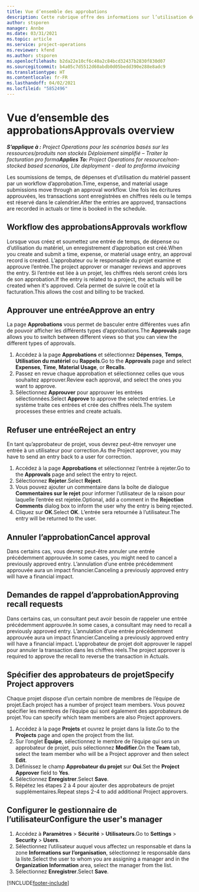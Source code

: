```yaml
---
title: Vue d’ensemble des approbations
description: Cette rubrique offre des informations sur l’utilisation des approbations dans Project Operations.
author: stsporen
manager: Annbe
ms.date: 03/31/2021
ms.topic: article
ms.service: project-operations
ms.reviewer: kfend
ms.author: stsporen
ms.openlocfilehash: b2da22e10cf6c40a2c84bcd32437b2830f830d07
ms.sourcegitcommit: b4a05c7d5512d60abdb0d05bedd390e288e8adc9
ms.translationtype: HT
ms.contentlocale: fr-FR
ms.lasthandoff: 04/02/2021
ms.locfileid: "5852496"
---
```

# <a name="approvals-overview"></a><span data-ttu-id="3f11a-103">Vue d’ensemble des approbations</span><span class="sxs-lookup"><span data-stu-id="3f11a-103">Approvals overview</span></span>

<span data-ttu-id="3f11a-104">_**S’applique à :** Project Operations pour les scénarios basés sur les ressources/produits non stockés Déploiement simplifié – Traiter la facturation pro forma_</span><span class="sxs-lookup"><span data-stu-id="3f11a-104">_**Applies To:** Project Operations for resource/non-stocked based scenarios, Lite deployment - deal to proforma invoicing_</span></span>

<span data-ttu-id="3f11a-105">Les soumissions de temps, de dépenses et d’utilisation du matériel passent par un workflow d’approbation.</span><span class="sxs-lookup"><span data-stu-id="3f11a-105">Time, expense, and material usage submissions move through an approval workflow.</span></span> <span data-ttu-id="3f11a-106">Une fois les écritures approuvées, les transactions sont enregistrées en chiffres réels ou le temps est réservé dans le calendrier.</span><span class="sxs-lookup"><span data-stu-id="3f11a-106">After the entries are approved, transactions are recorded in actuals or time is booked in the schedule.</span></span>

## <a name="approvals-workflow"></a><span data-ttu-id="3f11a-107">Workflow des approbations</span><span class="sxs-lookup"><span data-stu-id="3f11a-107">Approvals workflow</span></span>
<span data-ttu-id="3f11a-108">Lorsque vous créez et soumettez une entrée de temps, de dépense ou d’utilisation du matériel, un enregistrement d’approbation est créé.</span><span class="sxs-lookup"><span data-stu-id="3f11a-108">When you create and submit a time, expense, or material usage entry, an approval record is created.</span></span> <span data-ttu-id="3f11a-109">L’approbateur ou le responsable du projet examine et approuve l’entrée.</span><span class="sxs-lookup"><span data-stu-id="3f11a-109">The project approver or manager reviews and approves the entry.</span></span> <span data-ttu-id="3f11a-110">Si l’entrée est liée à un projet, les chiffres réels seront créés lors de son approbation.</span><span class="sxs-lookup"><span data-stu-id="3f11a-110">If the entry is related to a project, the actuals will be created when it's approved.</span></span> <span data-ttu-id="3f11a-111">Cela permet de suivre le coût et la facturation.</span><span class="sxs-lookup"><span data-stu-id="3f11a-111">This allows the cost and billing to be tracked.</span></span>

## <a name="approve-an-entry"></a><span data-ttu-id="3f11a-112">Approuver une entrée</span><span class="sxs-lookup"><span data-stu-id="3f11a-112">Approve an entry</span></span>
<span data-ttu-id="3f11a-113">La page **Approbations** vous permet de basculer entre différentes vues afin de pouvoir afficher les différents types d’approbations.</span><span class="sxs-lookup"><span data-stu-id="3f11a-113">The **Approvals** page allows you to switch between different views so that you can view the different types of approvals.</span></span>
  
1. <span data-ttu-id="3f11a-114">Accédez à la page **Approbations** et sélectionnez **Dépenses**, **Temps**, **Utilisation du matériel** ou **Rappels**.</span><span class="sxs-lookup"><span data-stu-id="3f11a-114">Go to the **Approvals** page and select **Expenses**, **Time**, **Material Usage**, or **Recalls**.</span></span>
2. <span data-ttu-id="3f11a-115">Passez en revue chaque approbation et sélectionnez celles que vous souhaitez approuver.</span><span class="sxs-lookup"><span data-stu-id="3f11a-115">Review each approval, and select the ones you want to approve.</span></span>
3. <span data-ttu-id="3f11a-116">Sélectionnez **Approuver** pour approuver les entrées sélectionnées.</span><span class="sxs-lookup"><span data-stu-id="3f11a-116">Select **Approve** to approve the selected entries.</span></span>
<span data-ttu-id="3f11a-117">Le système traite ces entrées et crée des chiffres réels.</span><span class="sxs-lookup"><span data-stu-id="3f11a-117">The system processes these entries and create actuals.</span></span>

## <a name="reject-an-entry"></a><span data-ttu-id="3f11a-118">Refuser une entrée</span><span class="sxs-lookup"><span data-stu-id="3f11a-118">Reject an entry</span></span>
<span data-ttu-id="3f11a-119">En tant qu’approbateur de projet, vous devrez peut-être renvoyer une entrée à un utilisateur pour correction.</span><span class="sxs-lookup"><span data-stu-id="3f11a-119">As the Project approver, you may have to send an entry back to a user for correction.</span></span>
  
1. <span data-ttu-id="3f11a-120">Accédez à la page **Approbations** et sélectionnez l’entrée à rejeter.</span><span class="sxs-lookup"><span data-stu-id="3f11a-120">Go to the **Approvals** page and select the entry to reject.</span></span> 
2. <span data-ttu-id="3f11a-121">Sélectionnez **Rejeter**.</span><span class="sxs-lookup"><span data-stu-id="3f11a-121">Select **Reject**.</span></span>
3. <span data-ttu-id="3f11a-122">Vous pouvez ajouter un commentaire dans la boîte de dialogue **Commentaires sur le rejet** pour informer l’utilisateur de la raison pour laquelle l’entrée est rejetée.</span><span class="sxs-lookup"><span data-stu-id="3f11a-122">Optional, add a comment in the **Rejection Comments** dialog box to inform the user why the entry is being rejected.</span></span>
4. <span data-ttu-id="3f11a-123">Cliquez sur **OK**.</span><span class="sxs-lookup"><span data-stu-id="3f11a-123">Select **OK**.</span></span> <span data-ttu-id="3f11a-124">L’entrée sera retournée à l’utilisateur.</span><span class="sxs-lookup"><span data-stu-id="3f11a-124">The entry will be returned to the user.</span></span>
  
## <a name="cancel-approval"></a><span data-ttu-id="3f11a-125">Annuler l’approbation</span><span class="sxs-lookup"><span data-stu-id="3f11a-125">Cancel approval</span></span>
<span data-ttu-id="3f11a-126">Dans certains cas, vous devrez peut-être annuler une entrée précédemment approuvée.</span><span class="sxs-lookup"><span data-stu-id="3f11a-126">In some cases, you might need to cancel a previously approved entry.</span></span> <span data-ttu-id="3f11a-127">L’annulation d’une entrée précédemment approuvée aura un impact financier.</span><span class="sxs-lookup"><span data-stu-id="3f11a-127">Canceling a previously approved entry will have a financial impact.</span></span> 

## <a name="approving-recall-requests"></a><span data-ttu-id="3f11a-128">Demandes de rappel d’approbation</span><span class="sxs-lookup"><span data-stu-id="3f11a-128">Approving recall requests</span></span>
<span data-ttu-id="3f11a-129">Dans certains cas, un consultant peut avoir besoin de rappeler une entrée précédemment approuvée.</span><span class="sxs-lookup"><span data-stu-id="3f11a-129">In some cases, a consultant may need to recall a previously approved entry.</span></span> <span data-ttu-id="3f11a-130">L’annulation d’une entrée précédemment approuvée aura un impact financier.</span><span class="sxs-lookup"><span data-stu-id="3f11a-130">Canceling a previously approved entry will have a financial impact.</span></span> <span data-ttu-id="3f11a-131">L’approbateur de projet doit approuver le rappel pour annuler la transaction dans les chiffres réels.</span><span class="sxs-lookup"><span data-stu-id="3f11a-131">The project approver is required to approve the recall to reverse the transaction in Actuals.</span></span>

## <a name="specify-project-approvers"></a><span data-ttu-id="3f11a-132">Spécifier des approbateurs de projet</span><span class="sxs-lookup"><span data-stu-id="3f11a-132">Specify Project approvers</span></span>
<span data-ttu-id="3f11a-133">Chaque projet dispose d’un certain nombre de membres de l’équipe de projet.</span><span class="sxs-lookup"><span data-stu-id="3f11a-133">Each project has a number of project team members.</span></span> <span data-ttu-id="3f11a-134">Vous pouvez spécifier les membres de l’équipe qui sont également des approbateurs de projet.</span><span class="sxs-lookup"><span data-stu-id="3f11a-134">You can specify which team members are also Project approvers.</span></span>

1. <span data-ttu-id="3f11a-135">Accédez à la page **Projets** et ouvrez le projet dans la liste.</span><span class="sxs-lookup"><span data-stu-id="3f11a-135">Go to the **Projects** page and open the project from the list.</span></span>
2. <span data-ttu-id="3f11a-136">Sur l’onglet **Équipe**, sélectionnez le membre de l’équipe qui sera un approbateur de projet, puis sélectionnez **Modifier**.</span><span class="sxs-lookup"><span data-stu-id="3f11a-136">On the **Team** tab, select the team member who will be a Project approver and then select **Edit**.</span></span>
3. <span data-ttu-id="3f11a-137">Définissez le champ **Approbateur du projet** sur **Oui**.</span><span class="sxs-lookup"><span data-stu-id="3f11a-137">Set the **Project Approver** field to **Yes**.</span></span>
4. <span data-ttu-id="3f11a-138">Sélectionnez **Enregistrer**.</span><span class="sxs-lookup"><span data-stu-id="3f11a-138">Select **Save**.</span></span>
5. <span data-ttu-id="3f11a-139">Répétez les étapes 2 à 4 pour ajouter des approbateurs de projet supplémentaires.</span><span class="sxs-lookup"><span data-stu-id="3f11a-139">Repeat steps 2-4 to add additional Project approvers.</span></span>

## <a name="configure-the-users-manager"></a><span data-ttu-id="3f11a-140">Configurer le gestionnaire de l’utilisateur</span><span class="sxs-lookup"><span data-stu-id="3f11a-140">Configure the user's manager</span></span>

1. <span data-ttu-id="3f11a-141">Accédez à **Paramètres** > **Sécurité** > **Utilisateurs**.</span><span class="sxs-lookup"><span data-stu-id="3f11a-141">Go to **Settings** > **Security** > **Users**.</span></span>
2. <span data-ttu-id="3f11a-142">Sélectionnez l’utilisateur auquel vous affectez un responsable et dans la zone **Informations sur l’organisation**, sélectionnez le responsable dans la liste.</span><span class="sxs-lookup"><span data-stu-id="3f11a-142">Select the user to whom you are assigning a manager and in the **Organization Information** area, select the manager from the list.</span></span> 
3. <span data-ttu-id="3f11a-143">Sélectionnez **Enregistrer**.</span><span class="sxs-lookup"><span data-stu-id="3f11a-143">Select **Save**.</span></span>




[!INCLUDE[footer-include](../includes/footer-banner.md)]
